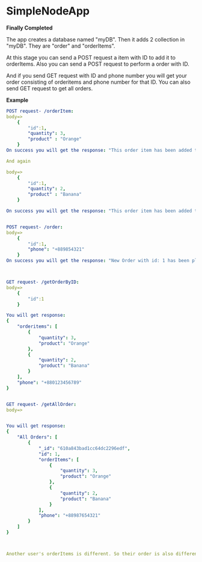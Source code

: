 # SimpleNodeApp

**Finally Completed**

The app creates a database named "myDB". Then it adds 2 collection in "myDB". They are "order" and "orderItems".

At this stage you can send a POST request a item with ID to add it to orderItems. Also you can send a POST request to perform a order with ID. 

And if you send GET request with ID and phone number you will get your order consisting of orderitems and phone number for that ID. You can also send GET request to get all orders.

**Example**
```yaml
POST request- /orderItem:
body=>
    {
        "id":1,
        "quantity": 3,
        "product" : "Orange"
    }
On success you will get the response: "This order item has been added to the orderItems list."

And again

body=>
    {
        "id":1,
        "quantity": 2,
        "product" : "Banana"
    }

On success you will get the response: "This order item has been added to the orderItems list."


POST request- /order:
body=>
    {
        "id":1,
        "phone": "+889854321"
    }
On success you will get the response: "New Order with id: 1 has been placed."



GET request- /getOrderByID:
body=>
    {
        "id":1
    }

You will get response:
{
    "orderitems": [
        {
            "quantity": 3,
            "product": "Orange"
        },
        {
            "quantity": 2,
            "product": "Banana"
        }
    ],
    "phone": "+880123456789"
}


GET request- /getAllOrder:
body=>


You will get response:
{
    "All Orders": [
        {
            "_id": "610a843bad1cc64dc2296edf",
            "id": 1,
            "orderItems": [
                {
                    "quantity": 3,
                    "product": "Orange"
                },
                {
                    "quantity": 2,
                    "product": "Banana"
                }
            ],
            "phone": "+88987654321"
        }
    ]
}



Another user's orderItems is different. So their order is also different.
